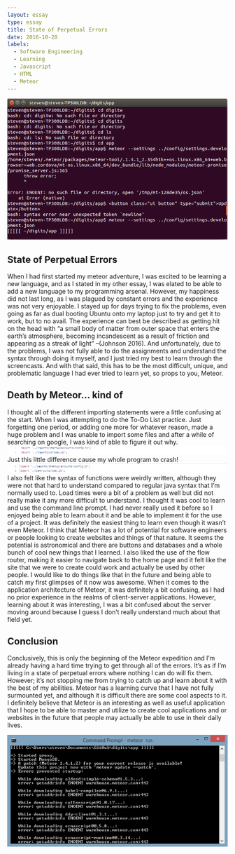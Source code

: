 ```yaml
---
layout: essay
type: essay
title: State of Perpetual Errors
date: 2016-10-20
labels:
  - Software Engineering
  - Learning
  - Javascript
  - HTML
  - Meteor
---
```

<img class="ui image" src="../images/ubuntus.png">

## State of Perpetual Errors

When I had first started my meteor adventure, I was excited to be learning a new language, and as I stated in my other essay, I was elated to be able to add a new language to my programming arsenal. However, my happiness did not last long, as I was plagued by constant errors and the experience was not very enjoyable. I stayed up for days trying to fix the problems, even going as far as dual booting Ubuntu onto my laptop just to try and get it to work, but to no avail. The experience can best be described as getting hit on the head with “a small body of matter from outer space that enters the earth’s atmosphere, becoming incandescent as a result of friction and appearing as a streak of light” –(Johnson 2016). And unfortunately, due to the problems, I was not fully able to do the assignments and understand the syntax through doing it myself, and I just tried my best to learn through the screencasts. And with that said, this has to be the most difficult, unique, and problematic language I had ever tried to learn yet, so props to you, Meteor.

## Death by Meteor... kind of

I thought all of the different importing statements were a little confusing at the start. When I was attempting to do the To-Do List practice. Just forgetting one period, or adding one more for whatever reason, made a huge problem and I was unable to import some files and after a while of searching on google, I was kind of able to figure it out why. 
<img class="ui image" src="../images/import2dots.png">
Just this little difference cause my whole program to crash!
<img class="ui image" src="../images/import1dot.png">
I also felt like the syntax of functions were weirdly written, although they were not that hard to understand compared to regular java syntax that I’m normally used to. Load times were a bit of a problem as well but did not really make it any more difficult to understand. I thought it was cool to learn and use the command line prompt. I had never really used it before so I enjoyed being able to learn about it and be able to implement it for the use of a project. It was definitely the easiest thing to learn even though it wasn’t even Meteor.  I think that Meteor has a lot of potential for software engineers or people looking to create websites and things of that nature. It seems the potential is astronomical and there are buttons and databases and a whole bunch of cool new things that I learned. I also liked the use of the flow router, making it easier to navigate back to the home page and it felt like the site that we were to create could work and actually be used by other people. I would like to do things like that in the future and being able to catch my first glimpses of it now was awesome. When it comes to the application architecture of Meteor, it was definitely a bit confusing, as I had no prior experience in the realms of client-server applications. However, learning about it was interesting, I was a bit confused about the server moving around because I guess I don’t really understand much about that field yet.

## Conclusion

Conclusively, this is only the beginning of the Meteor expedition and I’m already having a hard time trying to get through all of the errors. It’s as if I’m living in a state of perpetual errors where nothing I can do will fix them. However; it’s not stopping me from trying to catch up and learn about it with the best of my abilities. Meteor has a learning curve that I have not fully surmounted yet, and although it is difficult there are some cool aspects to it. I definitely believe that Meteor is an interesting as well as useful application that I hope to be able to master and utilize to create cool applications and or websites in the future that people may actually be able to use in their daily lives. 

<img class="ui image" src="../images/windowss.png">
